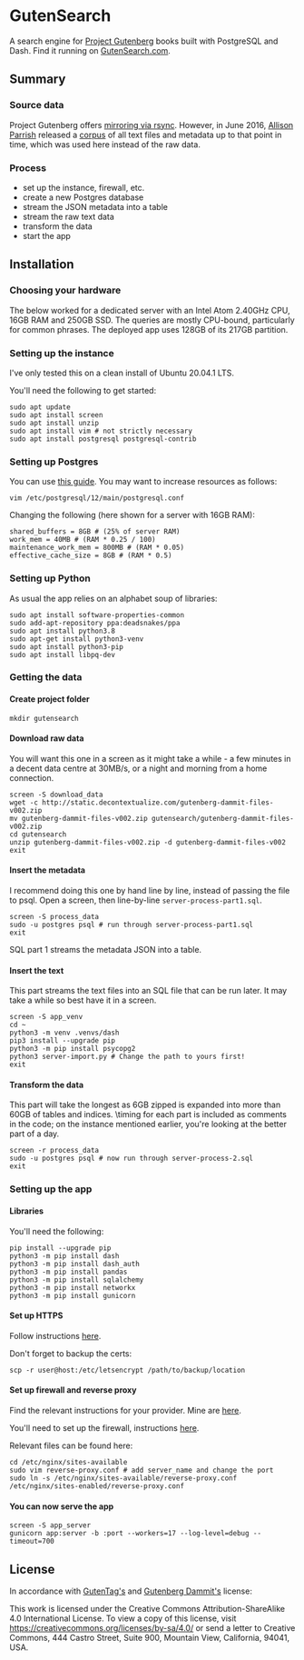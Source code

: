 # GutenSearch
A search engine for [Project Gutenberg](https://www.gutenberg.org/) books built with PostgreSQL and Dash. Find it running on [GutenSearch.com](https://gutensearch.com).

## Summary
### Source data
Project Gutenberg offers [mirroring via rsync](https://www.gutenberg.org/help/mirroring.html). However, in June 2016, [Allison Parrish](https://www.decontextualize.com/) released a [corpus](https://github.com/aparrish/gutenberg-dammit) of all text files and metadata up to that point in time, which was used here instead of the raw data. 

### Process
- set up the instance, firewall, etc.
- create a new Postgres database
- stream the JSON metadata into a table
- stream the raw text data
- transform the data
- start the app

## Installation
### Choosing your hardware
The below worked for a dedicated server with an Intel Atom 2.40GHz CPU, 16GB RAM and 250GB SSD. The queries are mostly CPU-bound, particularly for common phrases. The deployed app uses 128GB of its 217GB partition.

### Setting up the instance
I've only tested this on a clean install of Ubuntu 20.04.1 LTS.

You'll need the following to get started:
```
sudo apt update
sudo apt install screen
sudo apt install unzip
sudo apt install vim # not strictly necessary
sudo apt install postgresql postgresql-contrib
```

### Setting up Postgres
You can use [this guide](https://www.digitalocean.com/community/tutorials/how-to-install-and-use-postgresql-on-ubuntu-18-04). You may want to increase resources as follows:
```
vim /etc/postgresql/12/main/postgresql.conf
```

Changing the following (here shown for a server with 16GB RAM):
```
shared_buffers = 8GB # (25% of server RAM)
work_mem = 40MB # (RAM * 0.25 / 100)
maintenance_work_mem = 800MB # (RAM * 0.05)
effective_cache_size = 8GB # (RAM * 0.5)
```

### Setting up Python
As usual the app relies on an alphabet soup of libraries:
```
sudo apt install software-properties-common
sudo add-apt-repository ppa:deadsnakes/ppa
sudo apt install python3.8
sudo apt-get install python3-venv
sudo apt install python3-pip
sudo apt install libpq-dev
```

### Getting the data
#### Create project folder
```
mkdir gutensearch
```

#### Download raw data
You will want this one in a screen as it might take a while - a few minutes in a decent data centre at 30MB/s, or a night and morning from a home connection.

```
screen -S download_data
wget -c http://static.decontextualize.com/gutenberg-dammit-files-v002.zip
mv gutenberg-dammit-files-v002.zip gutensearch/gutenberg-dammit-files-v002.zip
cd gutensearch
unzip gutenberg-dammit-files-v002.zip -d gutenberg-dammit-files-v002
exit
```

#### Insert the metadata
I recommend doing this one by hand line by line, instead of passing the file to psql. Open a screen, then line-by-line `server-process-part1.sql`.

```
screen -S process_data
sudo -u postgres psql # run through server-process-part1.sql
exit
```

SQL part 1 streams the metadata JSON into a table.

#### Insert the text
This part streams the text files into an SQL file that can be run later. It may take a while so best have it in a screen.

```
screen -S app_venv
cd ~
python3 -m venv .venvs/dash
pip3 install --upgrade pip
python3 -m pip install psycopg2
python3 server-import.py # Change the path to yours first!
exit
```

#### Transform the data
This part will take the longest as 6GB zipped is expanded into more than 60GB of tables and indices. \timing for each part is included as comments in the code; on the instance mentioned earlier, you're looking at the better part of a day.

```
screen -r process_data
sudo -u postgres psql # now run through server-process-2.sql
exit
```

### Setting up the app
#### Libraries
You'll need the following:

```
pip install --upgrade pip
python3 -m pip install dash
python3 -m pip install dash_auth
python3 -m pip install pandas
python3 -m pip install sqlalchemy
python3 -m pip install networkx
python3 -m pip install gunicorn
```

#### Set up HTTPS
Follow instructions [here](https://certbot.eff.org/lets-encrypt/ubuntufocal-nginx).

Don't forget to backup the certs:
```
scp -r user@host:/etc/letsencrypt /path/to/backup/location
```

#### Set up firewall and reverse proxy
Find the relevant instructions for your provider. Mine are [here](https://www.scaleway.com/en/docs/how-to-configure-nginx-reverse-proxy/).

You'll need to set up the firewall, instructions [here](https://linuxize.com/post/how-to-setup-a-firewall-with-ufw-on-ubuntu-18-04/).

Relevant files can be found here:
```
cd /etc/nginx/sites-available
sudo vim reverse-proxy.conf # add server_name and change the port
sudo ln -s /etc/nginx/sites-available/reverse-proxy.conf /etc/nginx/sites-enabled/reverse-proxy.conf
```

#### You can now serve the app
```
screen -S app_server
gunicorn app:server -b :port --workers=17 --log-level=debug --timeout=700
```

## License
In accordance with [GutenTag's](https://www.cs.toronto.edu/~jbrooke/gutentag/) and [Gutenberg Dammit's](https://github.com/aparrish/gutenberg-dammit) license:

This work is licensed under the Creative Commons Attribution-ShareAlike 4.0 International License. To view a copy of this license, visit https://creativecommons.org/licenses/by-sa/4.0/ or send a letter to Creative Commons, 444 Castro Street, Suite 900, Mountain View, California, 94041, USA.